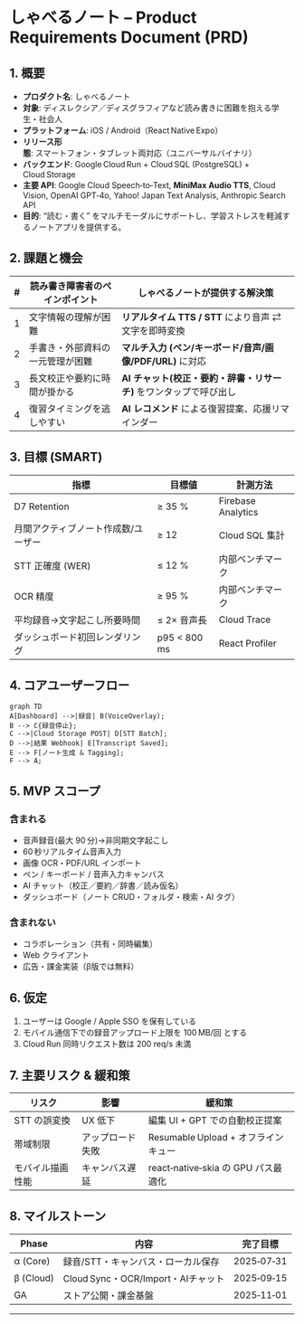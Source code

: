 
# しゃべるノート – Product Requirements Document (PRD)

## 1. 概要
* **プロダクト名**: しゃべるノート  
* **対象**: ディスレクシア／ディスグラフィアなど読み書きに困難を抱える学生・社会人  
* **プラットフォーム**: iOS / Android（React Native Expo）  
* **リリース形態**: スマートフォン・タブレット両対応（ユニバーサルバイナリ）  
* **バックエンド**: Google Cloud Run + Cloud SQL (PostgreSQL) + Cloud Storage  
* **主要 API**: Google Cloud Speech‑to‑Text, **MiniMax Audio TTS**, Cloud Vision, OpenAI GPT‑4o, Yahoo! Japan Text Analysis, Anthropic Search API 
* **目的**: “読む・書く” をマルチモーダルにサポートし、学習ストレスを軽減するノートアプリを提供する。

## 2. 課題と機会
| # | 読み書き障害者のペインポイント | しゃべるノートが提供する解決策 |
|---|--------------------------------|--------------------------------|
| 1 | 文字情報の理解が困難           | **リアルタイム TTS / STT** により音声 ⇄ 文字を即時変換 |
| 2 | 手書き・外部資料の一元管理が困難 | **マルチ入力 (ペン/キーボード/音声/画像/PDF/URL)** に対応 |
| 3 | 長文校正や要約に時間が掛かる   | **AI チャット(校正・要約・辞書・リサーチ)** をワンタップで呼び出し |
| 4 | 復習タイミングを逃しやすい     | **AI レコメンド** による復習提案、応援リマインダー |

## 3. 目標 (SMART)
| 指標 | 目標値 | 計測方法 |
|------|--------|----------|
| D7 Retention | ≥ 35 % | Firebase Analytics |
| 月間アクティブノート作成数/ユーザー | ≥ 12 | Cloud SQL 集計 |
| STT 正確度 (WER) | ≤ 12 % | 内部ベンチマーク |
| OCR 精度 | ≥ 95 % | 内部ベンチマーク |
| 平均録音→文字起こし所要時間 | ≤ 2× 音声長 | Cloud Trace |
| ダッシュボード初回レンダリング | p95 < 800 ms | React Profiler |

## 4. コアユーザーフロー
```mermaid
graph TD
A[Dashboard] -->|録音| B(VoiceOverlay);
B --> C{録音停止};
C -->|Cloud Storage POST| D[STT Batch];
D -->|結果 Webhook| E[Transcript Saved];
E --> F[ノート生成 & Tagging];
F --> A;
```

## 5. MVP スコープ
### 含まれる
- 音声録音(最大 90 分)→非同期文字起こし
- 60 秒リアルタイム音声入力
- 画像 OCR・PDF/URL インポート
- ペン / キーボード / 音声入力キャンバス
- AI チャット（校正／要約／辞書／読み仮名）
- ダッシュボード（ノート CRUD・フォルダ・検索・AI タグ）

### 含まれない
- コラボレーション（共有・同時編集）
- Web クライアント
- 広告・課金実装（β版では無料）

## 6. 仮定
1. ユーザーは Google / Apple SSO を保有している  
2. モバイル通信下での録音アップロード上限を 100 MB/回 とする  
3. Cloud Run 同時リクエスト数は 200 req/s 未満  

## 7. 主要リスク & 緩和策
| リスク | 影響 | 緩和策 |
|--------|------|--------|
| STT の誤変換 | UX 低下 | 編集 UI + GPT での自動校正提案 |
| 帯域制限 | アップロード失敗 | Resumable Upload + オフラインキュー |
| モバイル描画性能 | キャンバス遅延 | react‑native‑skia の GPU パス最適化 |

## 8. マイルストーン
| Phase | 内容 | 完了目標 |
|-------|------|----------|
| α (Core) | 録音/STT・キャンバス・ローカル保存 | 2025‑07‑31 |
| β (Cloud) | Cloud Sync・OCR/Import・AIチャット | 2025‑09‑15 |
| GA | ストア公開・課金基盤 | 2025‑11‑01 |

---

